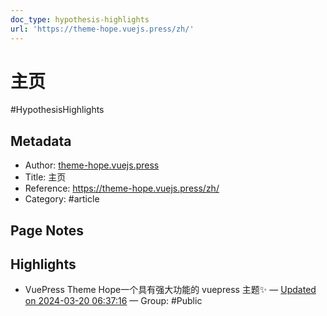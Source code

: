 ```yaml
---
doc_type: hypothesis-highlights
url: 'https://theme-hope.vuejs.press/zh/'
---
```


# 主页

#HypothesisHighlights

## Metadata
- Author: [theme-hope.vuejs.press]()
- Title: 主页
- Reference: https://theme-hope.vuejs.press/zh/
- Category: #article

## Page Notes
## Highlights
- VuePress Theme Hope一个具有强大功能的 vuepress 主题✨ — [Updated on 2024-03-20 06:37:16](https://hyp.is/0j2niualEe60cMvyJap1Bw/theme-hope.vuejs.press/zh/) — Group: #Public



